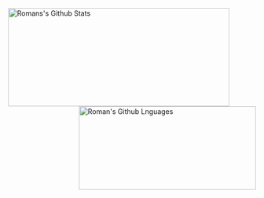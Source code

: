 <img width="450em" height="200em" align="left" alt="Romans's Github Stats" src="https://github-readme-stats.vercel.app/api?username=macrog0d&show_icons=true?count_private=true&theme=dark">
<img width="360em" height="170em" align="right" alt="Roman's Github Lnguages" src="https://github-readme-stats.vercel.app/api/top-langs/?username=macrog0d&layout=compact&langs_count=8&theme=dark">

